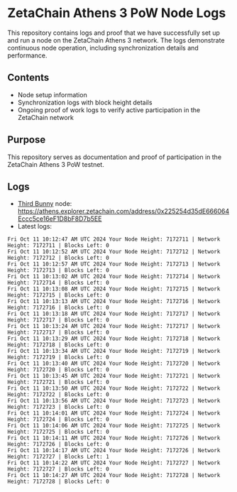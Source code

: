 # ZetaChain Athens 3 PoW Node Logs
This repository contains logs and proof that we have successfully set up and run a node on the ZetaChain Athens 3 network. The logs demonstrate continuous node operation, including synchronization details and performance.

## Contents
- Node setup information
- Synchronization logs with block height details
- Ongoing proof of work logs to verify active participation in the ZetaChain network

## Purpose
This repository serves as documentation and proof of participation in the ZetaChain Athens 3 PoW testnet.

## Logs

- [Third Bunny](https://thirdbunny.xyz/) node: https://athens.explorer.zetachain.com/address/0x225254d35dE666064Eccc5ce16eF1D8bF8D7b5EE
- Latest logs:
```
Fri Oct 11 10:12:47 AM UTC 2024 Your Node Height: 7172711 | Network Height: 7172711 | Blocks Left: 0
Fri Oct 11 10:12:52 AM UTC 2024 Your Node Height: 7172712 | Network Height: 7172712 | Blocks Left: 0
Fri Oct 11 10:12:57 AM UTC 2024 Your Node Height: 7172713 | Network Height: 7172713 | Blocks Left: 0
Fri Oct 11 10:13:02 AM UTC 2024 Your Node Height: 7172714 | Network Height: 7172714 | Blocks Left: 0
Fri Oct 11 10:13:08 AM UTC 2024 Your Node Height: 7172715 | Network Height: 7172715 | Blocks Left: 0
Fri Oct 11 10:13:13 AM UTC 2024 Your Node Height: 7172716 | Network Height: 7172716 | Blocks Left: 0
Fri Oct 11 10:13:18 AM UTC 2024 Your Node Height: 7172717 | Network Height: 7172717 | Blocks Left: 0
Fri Oct 11 10:13:24 AM UTC 2024 Your Node Height: 7172717 | Network Height: 7172717 | Blocks Left: 0
Fri Oct 11 10:13:29 AM UTC 2024 Your Node Height: 7172718 | Network Height: 7172718 | Blocks Left: 0
Fri Oct 11 10:13:34 AM UTC 2024 Your Node Height: 7172719 | Network Height: 7172719 | Blocks Left: 0
Fri Oct 11 10:13:40 AM UTC 2024 Your Node Height: 7172720 | Network Height: 7172720 | Blocks Left: 0
Fri Oct 11 10:13:45 AM UTC 2024 Your Node Height: 7172721 | Network Height: 7172721 | Blocks Left: 0
Fri Oct 11 10:13:50 AM UTC 2024 Your Node Height: 7172722 | Network Height: 7172722 | Blocks Left: 0
Fri Oct 11 10:13:56 AM UTC 2024 Your Node Height: 7172723 | Network Height: 7172723 | Blocks Left: 0
Fri Oct 11 10:14:01 AM UTC 2024 Your Node Height: 7172724 | Network Height: 7172724 | Blocks Left: 0
Fri Oct 11 10:14:06 AM UTC 2024 Your Node Height: 7172725 | Network Height: 7172725 | Blocks Left: 0
Fri Oct 11 10:14:11 AM UTC 2024 Your Node Height: 7172726 | Network Height: 7172726 | Blocks Left: 0
Fri Oct 11 10:14:17 AM UTC 2024 Your Node Height: 7172726 | Network Height: 7172727 | Blocks Left: 1
Fri Oct 11 10:14:22 AM UTC 2024 Your Node Height: 7172727 | Network Height: 7172727 | Blocks Left: 0
Fri Oct 11 10:14:27 AM UTC 2024 Your Node Height: 7172728 | Network Height: 7172728 | Blocks Left: 0
```
